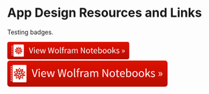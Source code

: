 # App Design Resources and Links

Testing badges.

<img src="badge_small.svg">

<img src="badge_large.svg">